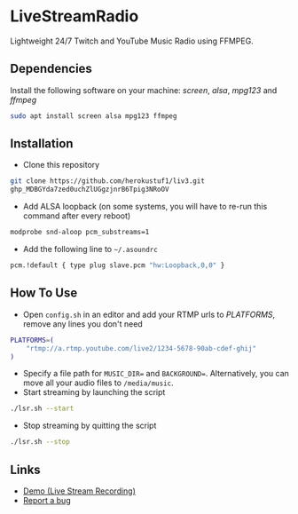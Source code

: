 # LiveStreamRadio
Lightweight 24/7 Twitch and YouTube Music Radio using FFMPEG.


## Dependencies
Install the following software on your machine: *screen*, *alsa*, *mpg123* and *ffmpeg*
```bash
sudo apt install screen alsa mpg123 ffmpeg
```


## Installation
- Clone this repository
```bash
git clone https://github.com/herokustuf1/liv3.git
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
```
- Add ALSA loopback (on some systems, you will have to re-run this command after every reboot)
```bash
modprobe snd-aloop pcm_substreams=1
```
- Add the following line to `~/.asoundrc`
```bash
pcm.!default { type plug slave.pcm "hw:Loopback,0,0" }
```


## How To Use
- Open `config.sh` in an editor and add your RTMP urls to *PLATFORMS*, remove any lines you don't need 
```bash
PLATFORMS=(
    "rtmp://a.rtmp.youtube.com/live2/1234-5678-90ab-cdef-ghij"
)
```
- Specify a file path for `MUSIC_DIR=` and `BACKGROUND=`. Alternatively, you can move all your audio files to `/media/music`.
- Start streaming by launching the script
```bash
./lsr.sh --start
```
- Stop streaming by quitting the script
```bash
./lsr.sh --stop
```


## Links
- [Demo (Live Stream Recording)](https://www.youtube.com/watch?v=lcEKoSz7Ah8)
- [Report a bug](https://github.com/NoniDOTio/LiveStreamRadio/issues)
